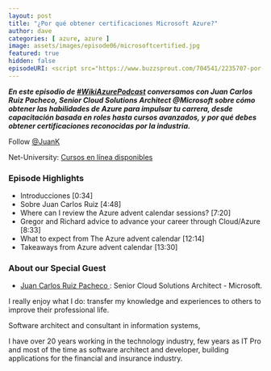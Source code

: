 ```yaml
---
layout: post
title: "¿Por qué obtener certificaciones Microsoft Azure?"
author: dave
categories: [ azure, azure ]
image: assets/images/episode06/microsoftcertified.jpg
featured: true
hidden: false
episodeURI: <script src="https://www.buzzsprout.com/704541/2235707-por-que-obtener-certificaciones-microsoft-azure.js?player=small" type="text/javascript" charset="utf-8"></script>
---
```


<p>
<script src="https://www.buzzsprout.com/704541/2235707-por-que-obtener-certificaciones-microsoft-azure.js?player=small" type="text/javascript" charset="utf-8"></script>
</p>
<p style="font-style: oblique;font-weight: bolder;">
En este episodio de <a href="https://twitter.com/search?q=%23WikiAzurePodcast&src=typeahead_click" target="_blank">#WikiAzurePodcast</a> conversamos con Juan Carlos Ruiz Pacheco, Senior Cloud Solutions Architect @Microsoft sobre cómo obtener las habilidades de Azure para impulsar tu carrera, desde capacitación basada en roles hasta cursos avanzados, y por qué debes obtener certificaciones reconocidas por la industria.
</p>
Follow <a href="https://twitter.com/JuanKRuiz" target="_blank"> @JuanK</a> 

Net-University: <a href="http://bit.ly/netuniversity-ninja" target="_blank">Cursos en línea disponibles</a>

<h3>Episode Highlights</h3>

 + Introducciones [0:34]
 + Sobre Juan Carlos Ruiz [4:48]
 + Where can I review the Azure advent calendar sessions? [7:20]
 + Gregor and Richard advice to advance your career through Cloud/Azure [8:33]
 + What to expect from The Azure advent calendar [12:14]
 + Takeaways from Azure advent calendar [13:30]


<h3> About our Special Guest</h3>

+ <a href="https://www.linkedin.com/in/juankruiz/" target="_blank">Juan Carlos Ruiz Pacheco 󠁧󠁢</a>: Senior Cloud Solutions Architect - Microsoft.

I really enjoy what I do: transfer my knowledge and experiences to others to improve their professional life.

Software architect and consultant in information systems,

I have over 20 years working in the technology industry, few years as IT Pro and most of the time as software architect and developer, building applications for the financial and insurance industry.



